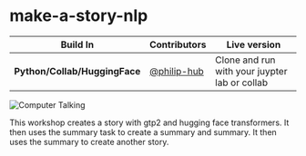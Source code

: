# make-a-story-nlp
Build In | Contributors | Live version
--- | --- | ---
**Python/Collab/HuggingFace** | [@philip-hub](https://github.com/philip-hub) | Clone and run with your juypter lab or collab

![Computer Talking](https://i.giphy.com/media/4To6BwK2aa4hoKPHR9/giphy-downsized-large.gif)

This workshop creates a story with gtp2 and hugging face transformers. It then uses the summary task to create a summary and summary. It then uses the summary to create another story.

